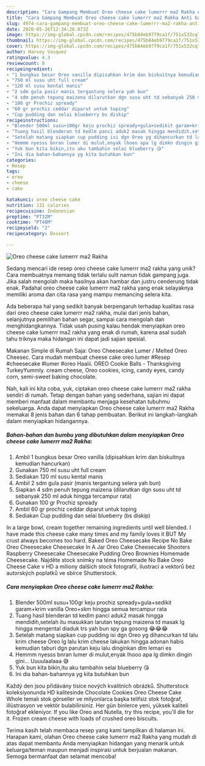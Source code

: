 ```yaml
---
description: "Cara Gampang Membuat Oreo cheese cake lumerrr ma2 Rakha Anti Gagal"
title: "Cara Gampang Membuat Oreo cheese cake lumerrr ma2 Rakha Anti Gagal"
slug: 4974-cara-gampang-membuat-oreo-cheese-cake-lumerrr-ma2-rakha-anti-gagal
date: 2020-05-26T12:34:28.073Z
image: https://img-global.cpcdn.com/recipes/475b84eb9779ca1f/751x532cq70/oreo-cheese-cake-lumerrr-ma2-rakha-foto-resep-utama.jpg
thumbnail: https://img-global.cpcdn.com/recipes/475b84eb9779ca1f/751x532cq70/oreo-cheese-cake-lumerrr-ma2-rakha-foto-resep-utama.jpg
cover: https://img-global.cpcdn.com/recipes/475b84eb9779ca1f/751x532cq70/oreo-cheese-cake-lumerrr-ma2-rakha-foto-resep-utama.jpg
author: Harvey Vasquez
ratingvalue: 4.3
reviewcount: 8
recipeingredient:
- "1 bungkus besar Oreo vanilla dipisahkan krim dan biskuitnya kemudian hancurkan"
- "750 ml susu uht full cream"
- "120 ml susu kental manis"
- "2 sdm gula pasir manis tergantung selera yah bun"
- "4 sdm penuh tepung maizena dilarutkan dgn susu uht td sebanyak 250 ml aduk hingga tercampur rata"
- "100 gr Prochiz spready"
- "60 gr prochiz ceddar diparut untuk toping"
- "Cup pudding dan selai blueberry bs diskip"
recipeinstructions:
- "Blender 500ml susu+100gr keju prochiz spready+gula+sedikit garam+krim vanilla Oreo+skm hingga semua tercampur rata"
- "Tuang hasil blenderan td kedlm panci aduk2 masak hingga mendidih,setelah itu masukkan larutan tepung maizena td masak lg hingga mengental diaduk trs yah bun spy ga gosong 😂😂😂"
- "Setelah matang siapkan cup pudding isi dgn Oreo yg dihancurkan td lalu krim cheese Oreo lg lalu krim cheese lakukan hingga adonan habis kemudian taburi dgn parutan keju lalu dinginkan dlm lemari es"
- "Hemmm nyesss bnran lumer di mulut,enyak lhooo apa lg dimkn dingin gini... Uuuulaalaaa 😅"
- "Yuk bun kita bikin,itu aku tambahin selai blueberry 😘"
- "Ini dia bahan-bahannya yg kita butuhkan bun"
categories:
- Resep
tags:
- oreo
- cheese
- cake

katakunci: oreo cheese cake 
nutrition: 131 calories
recipecuisine: Indonesian
preptime: "PT32M"
cooktime: "PT48M"
recipeyield: "2"
recipecategory: Dessert

---
```



![Oreo cheese cake lumerrr ma2 Rakha](https://img-global.cpcdn.com/recipes/475b84eb9779ca1f/751x532cq70/oreo-cheese-cake-lumerrr-ma2-rakha-foto-resep-utama.jpg)

Sedang mencari ide resep oreo cheese cake lumerrr ma2 rakha yang unik? Cara membuatnya memang tidak terlalu sulit namun tidak gampang juga. Jika salah mengolah maka hasilnya akan hambar dan justru cenderung tidak enak. Padahal oreo cheese cake lumerrr ma2 rakha yang enak selayaknya memiliki aroma dan cita rasa yang mampu memancing selera kita.

Ada beberapa hal yang sedikit banyak berpengaruh terhadap kualitas rasa dari oreo cheese cake lumerrr ma2 rakha, mulai dari jenis bahan, selanjutnya pemilihan bahan segar, sampai cara mengolah dan menghidangkannya. Tidak usah pusing kalau hendak menyiapkan oreo cheese cake lumerrr ma2 rakha yang enak di rumah, karena asal sudah tahu triknya maka hidangan ini dapat jadi sajian spesial.

Makanan Simple di Rumah Saja: Oreo Cheesecake Lumer / Melted Oreo Cheesec. Cara mudah membuat cheese cake oreo lumer #Resep #cheesecake #lumer #oreo Haaiii. OREO Cookie Balls - Thanksgiving TurkeyYummly. cream cheese, Oreo cookies, icing, candy eyes, candy corn, semi-sweet baking chocolate.


Nah, kali ini kita coba, yuk, ciptakan oreo cheese cake lumerrr ma2 rakha sendiri di rumah. Tetap dengan bahan yang sederhana, sajian ini dapat memberi manfaat dalam membantu menjaga kesehatan tubuhmu sekeluarga. Anda dapat menyiapkan Oreo cheese cake lumerrr ma2 Rakha memakai 8 jenis bahan dan 6 tahap pembuatan. Berikut ini langkah-langkah dalam menyiapkan hidangannya.

<!--inarticleads1-->

##### Bahan-bahan dan bumbu yang dibutuhkan dalam menyiapkan Oreo cheese cake lumerrr ma2 Rakha:

1. Ambil 1 bungkus besar Oreo vanilla (dipisahkan krim dan biskuitnya kemudian hancurkan)
1. Gunakan 750 ml susu uht full cream
1. Sediakan 120 ml susu kental manis
1. Ambil 2 sdm gula pasir (manis tergantung selera yah bun)
1. Siapkan 4 sdm penuh tepung maizena (dilarutkan dgn susu uht td sebanyak 250 ml aduk hingga tercampur rata)
1. Gunakan 100 gr Prochiz spready
1. Ambil 60 gr prochiz ceddar diparut untuk toping
1. Sediakan Cup pudding dan selai blueberry (bs diskip)


In a large bowl, cream together remaining ingredients until well blended. I have made this cheese cake many times and my family loves it BUT My crust always becomes too hard. Baked Oreo Cheesecake Recipe No Bake Oreo Cheesecake Cheesecake In A Jar Oreo Cake Cheesecake Shooters Raspberry Cheesecake Cheesecake Pudding Oreo Brownies Homemade Cheesecake. Najděte stock snímky na téma Homemade No Bake Oreo Cheese Cake v HD a miliony dalších stock fotografií, ilustrací a vektorů bez autorských poplatků ve sbírce Shutterstock. 

<!--inarticleads2-->

##### Cara menyiapkan Oreo cheese cake lumerrr ma2 Rakha:

1. Blender 500ml susu+100gr keju prochiz spready+gula+sedikit garam+krim vanilla Oreo+skm hingga semua tercampur rata
1. Tuang hasil blenderan td kedlm panci aduk2 masak hingga mendidih,setelah itu masukkan larutan tepung maizena td masak lg hingga mengental diaduk trs yah bun spy ga gosong 😂😂😂
1. Setelah matang siapkan cup pudding isi dgn Oreo yg dihancurkan td lalu krim cheese Oreo lg lalu krim cheese lakukan hingga adonan habis kemudian taburi dgn parutan keju lalu dinginkan dlm lemari es
1. Hemmm nyesss bnran lumer di mulut,enyak lhooo apa lg dimkn dingin gini... Uuuulaalaaa 😅
1. Yuk bun kita bikin,itu aku tambahin selai blueberry 😘
1. Ini dia bahan-bahannya yg kita butuhkan bun


Každý den jsou přidávány tisíce nových kvalitních obrázků. Shutterstock koleksiyonunda HD kalitesinde Chocolate Cookies Oreo Cheese Cake Whole temalı stok görseller ve milyonlarca başka telifsiz stok fotoğraf, illüstrasyon ve vektör bulabilirsiniz. Her gün binlerce yeni, yüksek kaliteli fotoğraf ekleniyor. If you like Oreo and Nutella, try this recipe, you&#39;ll die for it. Frozen cream cheese with loads of crushed oreo biscuits. 

Terima kasih telah membaca resep yang kami tampilkan di halaman ini. Harapan kami, olahan Oreo cheese cake lumerrr ma2 Rakha yang mudah di atas dapat membantu Anda menyiapkan hidangan yang menarik untuk keluarga/teman maupun menjadi inspirasi untuk berjualan makanan. Semoga bermanfaat dan selamat mencoba!
